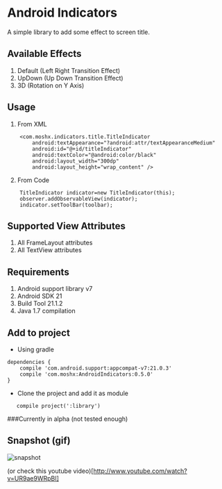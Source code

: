 # Android Indicators

A simple library to add some effect to screen title.

## Available Effects
1. Default (Left Right Transition Effect)
2. UpDown (Up Down Transition Effect)
3. 3D (Rotation on Y Axis)

## Usage
1. From XML
```
    <com.moshx.indicators.title.TitleIndicator
        android:textAppearance="?android:attr/textAppearanceMedium"
        android:id="@+id/titleIndicator"
        android:textColor="@android:color/black"
        android:layout_width="300dp"
        android:layout_height="wrap_content" />
```
2. From Code
```
    TitleIndicator indicator=new TitleIndicator(this);
    observer.addObservableView(indicator);
    indicator.setToolBar(toolbar);
```

## Supported View Attributes
1. All FrameLayout attributes
2. All TextView attributes

## Requirements 
1. Android support library v7
2. Android SDK 21
3. Build Tool 21.1.2
4. Java 1.7 compilation

## Add to project
* Using gradle
```
dependencies {
    compile 'com.android.support:appcompat-v7:21.0.3'
    compile 'com.moshx:AndroidIndicators:0.5.0'
}
```

* Clone the project and add it as module
```
   compile project(':library')
```


###Currently in alpha (not tested enough)

## Snapshot (gif)
![snapshot](https://raw.githubusercontent.com/MoshDev/AndroidIndicators/master/snapshots/2015-01-12%2019_42_02.gif)


(or check this youtube video)[http://www.youtube.com/watch?v=UR9ae9WRpBI]


